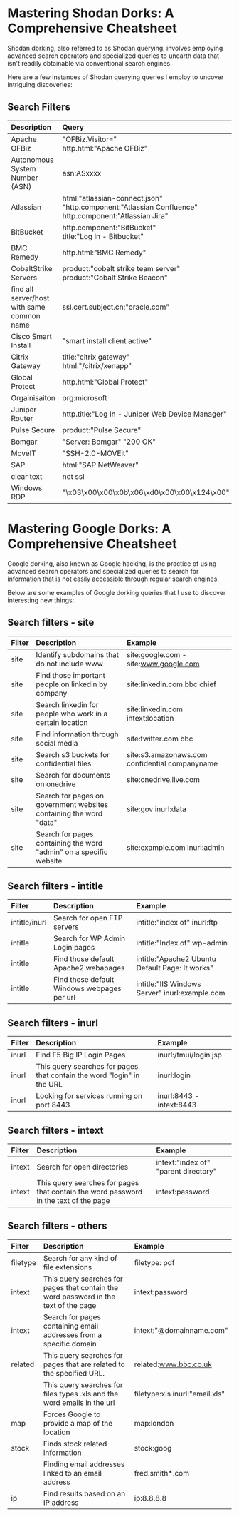 # Mastering Shodan Dorks: A Comprehensive Cheatsheet

Shodan dorking, also referred to as Shodan querying, involves employing advanced search operators and specialized queries to unearth data that isn't readily obtainable via conventional search engines.

Here are a few instances of Shodan querying queries I employ to uncover intriguing discoveries:

## Search Filters
| Description                                        | Query                              |
| :---------------------------------------------------| :--------------------------------------------------------------|
| Apache OFBiz  | "OFBiz.Visitor="<BR>  http.html:"Apache OFBiz" ||
| Autonomous System Number (ASN) | asn:ASxxxx  ||
| Atlassian |   html:"atlassian-connect.json"<BR>"http.component:"Atlassian Confluence"<BR>http.component:"Atlassian Jira" ||
| BitBucket |   http.component:"BitBucket"<BR>  title:"Log in - Bitbucket" ||
| BMC Remedy  |  http.html:"BMC Remedy" ||
| CobaltStrike Servers | product:"cobalt strike team server"<BR>  product:"Cobalt Strike Beacon" ||
| find all server/host with same common name | ssl.cert.subject.cn:"oracle.com" ||
| Cisco Smart Install  |"smart install client active" ||
| Citrix Gateway  |title:"citrix gateway"<BR>html:"/citrix/xenapp"||
| Global Protect  |http.html:"Global Protect"||
| Orgainisaiton | org:microsoft ||
| Juniper Router  |http.title:"Log In - Juniper Web Device Manager"||
| Pulse Secure  | product:"Pulse Secure" ||
| Bomgar | "Server: Bomgar" "200 OK"||
| MoveIT |  "SSH-2.0-MOVEit" ||
| SAP |   html:"SAP NetWeaver" ||
| clear text | not ssl ||
| Windows RDP  |"\x03\x00\x00\x0b\x06\xd0\x00\x00\x124\x00" ||



# Mastering Google Dorks: A Comprehensive Cheatsheet

Google dorking, also known as Google hacking, is the practice of using advanced search operators and specialized queries to search for information that is not easily accessible through regular search engines. 

Below are some examples of Google dorking queries that I use to discover interesting new things:

## Search filters - site
| Filter          | Description                                        | Example                              |
| :-------------- |:---------------------------------------------------| :------------------------------------|
| site    | Identify subdomains that do not include www  | site:google.com -site:www.google.com |||
| site | Find those important people on linkedin by company |site:linkedin.com bbc chief|
| site | Search linkedin for people who work in a certain location | site:linkedin.com intext:location|||
|site|Find information through social media | site:twitter.com bbc|||
|site|Search s3 buckets for confidential files | site:s3.amazonaws.com confidential companyname|||
|site| Search for documents on onedrive | site:onedrive.live.com |||
|site| Search for pages on government websites containing the word "data" |site:gov inurl:data|||
|site | Search for pages containing the word "admin" on a specific website | site:example.com inurl:admin |||

## Search filters - intitle
| Filter          | Description                                        | Example                              |
| :-------------- |:---------------------------------------------------| :------------------------------------|
| intitle/inurl | Search for open FTP servers | intitle:"index of" inurl:ftp |||
|intitle | Search for WP Admin Login pages | intitle:"Index of" wp-admin |||
| intitle | Find those default Apache2 webapages | intitle:"Apache2 Ubuntu Default Page: It works"|||
| intitle | Find those default Windows webpages per url | intitle:"IIS Windows Server" inurl:example.com|||

## Search filters - inurl
| Filter          | Description                                        | Example                              |
| :-------------- |:---------------------------------------------------| :------------------------------------|
| inurl | Find F5 Big IP Login Pages  | inurl:/tmui/login.jsp |||
|inurl | This query searches for pages that contain the word "login" in the URL | inurl:login |||
|inurl | Looking for services running on port 8443 | inurl:8443 -intext:8443|||

## Search filters - intext
| Filter          | Description                                        | Example                              |
| :-------------- |:---------------------------------------------------| :------------------------------------|
| intext    | Search for open directories  | intext:"index of" "parent directory" |||
|intext | This query searches for pages that contain the word password in the text of the page | intext:password |||



## Search filters - others
| Filter          | Description                                        | Example                              |
| :-------------- |:---------------------------------------------------| :------------------------------------|
| filetype| Search for any kind of file extensions | filetype: pdf |||
|intext | This query searches for pages that contain the word password in the text of the page | intext:password |||
|intext | Search for pages containing email addresses from a specific domain | intext:"@domainname.com"|||
|related | This query searches for pages that are related to the specified URL. | related:www.bbc.co.uk|||
| | This query searches for files types .xls and the word emails in the url | filetype:xls inurl:"email.xls"|||
|map | Forces Google to provide a map of the location | map:london|||
|stock | Finds stock related information | stock:goog|||
||Finding email addresses linked to an email address | fred.smith*.com|||
|ip|Find results based on an IP address| ip:8.8.8.8|||
